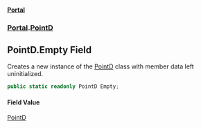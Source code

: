 #### [Portal](index.md 'index')
### [Portal](Portal.md 'Portal').[PointD](PointD.md 'Portal.PointD')

## PointD.Empty Field

Creates a new instance of the [PointD](PointD.md 'Portal.PointD') class with member data left uninitialized.

```csharp
public static readonly PointD Empty;
```

#### Field Value
[PointD](PointD.md 'Portal.PointD')